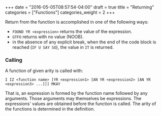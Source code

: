 +++
date = "2016-05-05T08:57:54-04:00"
draft = true
title = "Returning"
categories = ["Functions"]
categories_weight = 2
+++

Return from the function is accomplished in one of the following ways:

*   `FOUND YR <expression>` returns the value of the expression.
*   `GTFO` returns with no value (NOOB).
*   in the absence of any explicit break, when the end of the code block is reached (`IF U SAY SO`), the value in `IT` is returned.

### Calling

A function of given arity is called with:

```
I IZ <function name> [YR <expression1> [AN YR <expression2> [AN YR <expression3> ...]]] MKAY
```

That is, an expression is formed by the function name followed by any arguments. Those arguments may themselves be expressions. The expressions' values are obtained before the function is called. The arity of the functions is determined in the definition.
